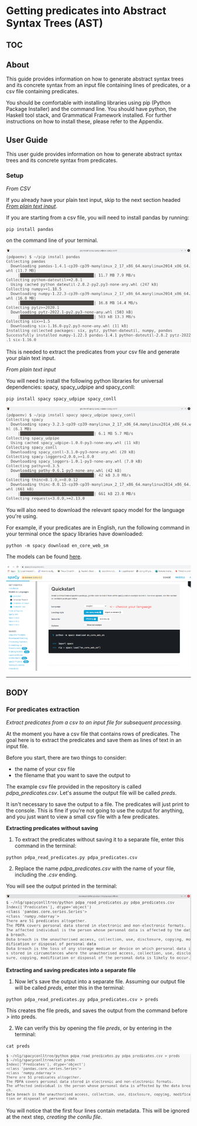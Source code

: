 # Getting predicates into Abstract Syntax Trees (AST) 

## TOC 

## About 

This guide provides information on how to generate abstract syntax trees and its concrete syntax from an input file containing lines of predicates, or a csv file containing predicates.

You should be comfortable with installing libraries using pip (Python Package Installer) and the command line. You should have python, the Haskell tool stack, and Grammatical Framework installed. For further instructions on how to install these, please refer to the Appendix. 

## User Guide  

This user guide provides information on how to generate abstract syntax trees and its concrete syntax from predicates.  

### Setup  

*From CSV*

If you already have your plain text input, skip to the next section headed [*From plain text input*](#plaintext).

If you are starting from a csv file, you will need to install pandas by running:

`pip install pandas`  

on the command line of your terminal.

![pip install pandas](/readmeimg/pip1.png)

This is needed to extract the predicates from your csv file and generate your plain text input.

<a name="plaintext"></a>*From plain text input*

You will need to install the following python libraries for universal dependencies: spacy, spacy_udpipe and spacy_conll:

`pip install spacy spacy_udpipe spacy_conll`

![pip install spacy spacy_udpipe spacy_conll](/readmeimg/pip2.png)

You will also need to download the relevant spacy model for the language you're using.

For example, if your predicates are in English, run the following command in your terminal once the spacy libraries have downloaded:

`python -m spacy download en_core_web_sm`

The models can be found [here](https://spacy.io/usage/models).

![screenshot of site spacy.io/usage/models](/readmeimg/spacy.png)

***

## BODY

### For predicates extraction

*Extract predicates from a csv to an input file for subsequent processing.*

At the moment you have a csv file that contains rows of predicates. The goal here is to extract the predicates and save them as lines of text in an input file.

Before you start, there are two things to consider:
- the name of your csv file
- the filename that you want to save the output to

The example csv file provided in the repository is called *pdpa_predicates.csv*. Let's assume the output file will be called *preds*.

It isn't necessary to save the output to a file. The predicates will just print to the console. This is fine if you're not going to use the output for anything, and you just want to view a small csv file with a few predicates.

**Extracting predicates without saving**

1. To extract the predicates without saving it to a separate file, enter this command in the terminal:

`python pdpa_read_predicates.py pdpa_predicates.csv`

2. Replace the name *pdpa_predicates.csv* with the name of your file, including the *.csv* ending.

You will see the output printed in the terminal:

![terminal output of predicates](/readmeimg/csv1.png)

**Extracting and saving predicates into a separate file**

1. Now let's save the output into a separate file.
Assuming our output file will be called *preds*, enter this in the terminal:

`python pdpa_read_predicates.py pdpa_predicates.csv > preds`

This creates the file preds, and saves the output from the command before *>* into preds.

2. We can verify this by opening the file *preds*, or by entering in the terminal:

`cat preds`

![terminal output of predicates](/readmeimg/csv2.png)

You will notice that the first four lines contain metadata. This will be ignored at the next step, *creating the conllu file*.
